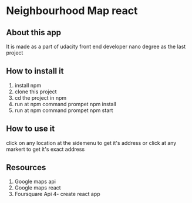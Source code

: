 # Neighbourhood Map react 

## About this app
It is made as a part of udacity front end developer nano degree as the last project 

## How to install it  
1. install npm 
2. clone this project 
3. cd the project in npm
4. run at npm command prompet npm install
5. run at npm command prompet npm start
 
 ## How to use it 
 click on any location at the sidemenu to get it's address or click at any markert to get it's exact address
 
 ## Resources
 1. Google maps api
 2. Google maps react 
 3. Foursquare Api 
 4- create react app
 
 
